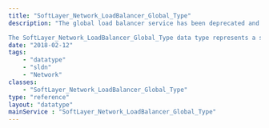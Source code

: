 ```yaml
---
title: "SoftLayer_Network_LoadBalancer_Global_Type"
description: "The global load balancer service has been deprecated and is no longer available. 

The SoftLayer_Network_LoadBalancer_Global_Type data type represents a single load balance method that can be assigned to a global load balancer account. The load balance method determines how hosts in a load balancing pool are chosen by the global load balancers. "
date: "2018-02-12"
tags:
    - "datatype"
    - "sldn"
    - "Network"
classes:
    - "SoftLayer_Network_LoadBalancer_Global_Type"
type: "reference"
layout: "datatype"
mainService : "SoftLayer_Network_LoadBalancer_Global_Type"
---
```

